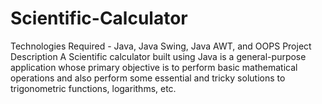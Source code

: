 # Scientific-Calculator
Technologies Required - Java, Java Swing, Java AWT, and OOPS  Project Description  A Scientific calculator built using Java is a general-purpose application whose primary objective is to perform basic mathematical operations and also perform some essential and tricky solutions to trigonometric functions, logarithms, etc. 

